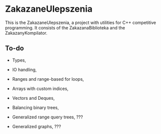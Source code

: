 # ZakazaneUlepszenia
This is the ZakazaneUlepszenia, a project with utilities for C++ competitive programming. It consists of the ZakazanaBiblioteka and the ZakazanyKompilator.

## To-do
- Types,
- IO handling,
- Ranges and range-based for loops,
- Arrays with custom indices,
- Vectors and Deques,
- Balancing binary trees,

- Generalized range query trees, ???
- Generalized graphs, ???

